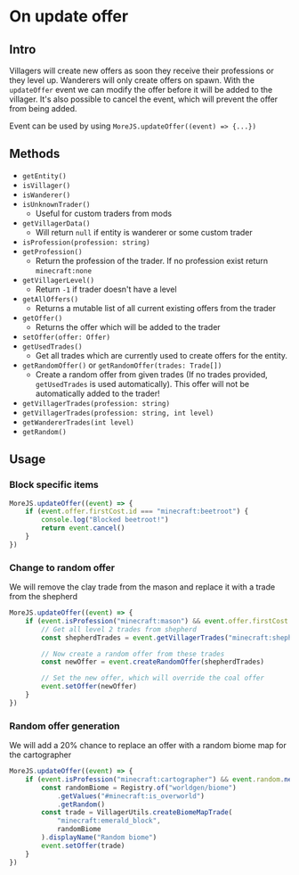 # On update offer

## Intro

Villagers will create new offers as soon they receive their professions or they level up. Wanderers will only create offers on spawn. With the `updateOffer` event we can modify the offer before it will be added to the villager. It's also possible to cancel the event, which will prevent the offer from being added.

Event can be used by using `MoreJS.updateOffer((event) => {...})`

## Methods

-   `getEntity()`
-   `isVillager()`
-   `isWanderer()`
-   `isUnknownTrader()`
    -   Useful for custom traders from mods
-   `getVillagerData()`
    -   Will return `null` if entity is wanderer or some custom trader
-   `isProfession(profession: string)`
-   `getProfession()`
    -   Return the profession of the trader. If no profession exist return `minecraft:none`
-   `getVillagerLevel()`
    -   Return `-1` if trader doesn't have a level
-   `getAllOffers()`
    -   Returns a mutable list of all current existing offers from the trader
-   `getOffer()`
    -   Returns the offer which will be added to the trader
-   `setOffer(offer: Offer)`
-   `getUsedTrades()`
    -   Get all trades which are currently used to create offers for the entity.
-   `getRandomOffer()` or `getRandomOffer(trades: Trade[])`
    -   Create a random offer from given trades (If no trades provided, `getUsedTrades` is used automatically). This offer will not be automatically added to the trader!
-   `getVillagerTrades(profession: string)`
-   `getVillagerTrades(profession: string, int level)`
-   `getWandererTrades(int level)`
-   `getRandom()`

## Usage

### Block specific items

```js
MoreJS.updateOffer((event) => {
    if (event.offer.firstCost.id === "minecraft:beetroot") {
        console.log("Blocked beetroot!")
        return event.cancel()
    }
})
```

### Change to random offer

We will remove the clay trade from the mason and replace it with a trade from the shepherd

```js
MoreJS.updateOffer((event) => {
    if (event.isProfession("minecraft:mason") && event.offer.firstCost.id === "minecraft:clay_ball") {
        // Get all level 2 trades from shepherd
        const shepherdTrades = event.getVillagerTrades("minecraft:shepherd", 2)

        // Now create a random offer from these trades
        const newOffer = event.createRandomOffer(shepherdTrades)

        // Set the new offer, which will override the coal offer
        event.setOffer(newOffer)
    }
})
```

### Random offer generation

We will add a 20% chance to replace an offer with a random biome map for the cartographer

```js
MoreJS.updateOffer((event) => {
    if (event.isProfession("minecraft:cartographer") && event.random.nextDouble() < 0.2) {
        const randomBiome = Registry.of("worldgen/biome")
            .getValues("#minecraft:is_overworld")
            .getRandom()
        const trade = VillagerUtils.createBiomeMapTrade(
            "minecraft:emerald_block",
            randomBiome
        ).displayName("Random biome")
        event.setOffer(trade)
    }
})
```

